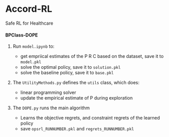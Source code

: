 # Accord-RL
Safe RL for Healthcare

#### BPClass-DOPE

1. Run `model.ipynb` to: 
   * get empriical estimates of the P R C based on the dataset, save it to `model.pkl`
   * solve the optimal policy, save it to `solution.pkl`
   * solve the baseline policy, save it to `base.pkl`

2. The `UtilityMethods.py` defines the `utils` class, which does:
   * linear programming solver
   * update the empirical estimate of P during exploration
  
3. The `DOPE.py` runs the main algorithm
   * Learns the objective regrets, and constraint regrets of the learned policy
   * save `opsrl_RUNNUMBER.pkl` and `regrets_RUNNUMBER.pkl`